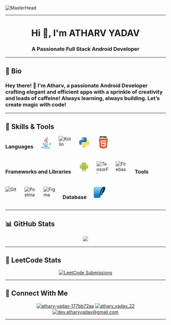 ![MasterHead](https://1.bp.blogspot.com/-7A4WynwLsMw/XbBpCXG8fHI/AAAAAAAAMt4/uOa1bpLskYgrwGbllhSu2SDj_Mig8SXJQCLcBGAsYHQ/s1600/2000_600px.gif)

---

<h1 align="center">Hi 👋, I'm ATHARV YADAV</h1>
<h3 align="center">A Passionate Full Stack Android Developer</h3>

---

## 📝 Bio

<h3> Hey there! 🚀 I'm Atharv, a passionate Android Developer crafting elegant and efficient apps with a sprinkle of creativity and loads of caffeine! Always learning, always building. Let’s create magic with code! </h3>

---

## 🚀 Skills & Tools  

<div style="display: flex; flex-wrap: wrap; gap: 20px;">
  
### **Languages**  
<img src="https://github.com/devicons/devicon/raw/master/icons/java/java-original.svg" alt="Java" width="40" height="40"/>
<img src="https://www.vectorlogo.zone/logos/kotlinlang/kotlinlang-icon.svg" alt="Kotlin" width="40" height="40"/>
<img src="https://github.com/devicons/devicon/raw/master/icons/python/python-original.svg" alt="Python" width="40" height="40"/>
<img src="https://github.com/devicons/devicon/raw/master/icons/html5/html5-original-wordmark.svg" alt="HTML5" width="40" height="40"/>
  
### **Frameworks and Libraries**  
<img src="https://github.com/devicons/devicon/raw/master/icons/android/android-original-wordmark.svg" alt="Android" width="40" height="40"/>
<img src="https://www.vectorlogo.zone/logos/tensorflow/tensorflow-icon.svg" alt="TensorFlow" width="40" height="40"/>
<img src="https://www.vectorlogo.zone/logos/firebase/firebase-icon.svg" alt="Firebase" width="40" height="40"/>
  
### **Tools**  
<img src="https://www.vectorlogo.zone/logos/git-scm/git-scm-icon.svg" alt="Git" width="40" height="40"/>
<img src="https://www.vectorlogo.zone/logos/getpostman/getpostman-icon.svg" alt="Postman" width="40" height="40"/>
<img src="https://www.vectorlogo.zone/logos/figma/figma-icon.svg" alt="Figma" width="40" height="40"/>
  
### **Database**  
<img src="https://github.com/devicons/devicon/raw/master/icons/sqlite/sqlite-original.svg" alt="SQLite" width="40" height="40"/>
  
</div>


---

## 📊 GitHub Stats  

<div align="center">
  <a href="https://github.com/atharvyadav22">
    <img height="180em" src="https://github-readme-stats.vercel.app/api?username=atharvyadav22&show_icons=true&locale=en&theme=radical&hide=prs,issues" />
  </a>
</div>

---

## 🧩 LeetCode Stats  

<div align="center">
  <a href="https://leetcode.com/u/atharvyadav22/">
    <img src="https://leetcard.jacoblin.cool/atharvyadav22?theme=dark&border=1&submissions=1" alt="LeetCode Submissions" />
  </a>
</div>

---

## 🤝 Connect With Me  

<p align="center">
  <a href="https://linkedin.com/in/atharv-yadav-177bb72aa" target="blank"><img align="center" src="https://raw.githubusercontent.com/rahuldkjain/github-profile-readme-generator/master/src/images/icons/Social/linked-in-alt.svg" alt="atharv-yadav-177bb72aa" height="30" width="40" /></a>
  <a href="https://instagram.com/atharv_yadav_22" target="blank"><img align="center" src="https://raw.githubusercontent.com/rahuldkjain/github-profile-readme-generator/master/src/images/icons/Social/instagram.svg" alt="atharv_yadav_22" height="30" width="40" /></a>
  <a href="mailto:dev.atharvyadav@gmail.com"><img align="center" src="https://www.vectorlogo.zone/logos/gmail/gmail-icon.svg" alt="dev.atharvyadav@gmail.com" height="30" width="40" /></a>
</p>

---
